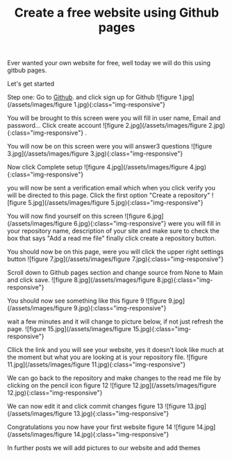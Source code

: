 ﻿---
title: Create a free website using Github pages 
feature_text: |
 ## Neil Walls 
feature_image: assets/images/Home.jpg
excerpt: "Ever wanted your own website for free, well today we will do this using gitbub pages."
---


Ever wanted your own website for free, well today we will do this using gitbub pages.

   Let's get started

Step one: Go to <a href="https://github.com">Github</a>. and click sign up for Github ![figure 1.jpg](/assets/images/figure 1.jpg){:class="img-responsive"}

You will be brought to this screen were you will fill in user name, Email and password... Click create account  ![figure 2.jpg](/assets/images/figure 2.jpg){:class="img-responsive"} . 

  
You will now be on this screen were you will answer3 questions 
![figure 3.jpg](/assets/images/figure 3.jpg){:class="img-responsive"} 

Now click Complete setup ![figure 4.jpg](/assets/images/figure 4.jpg){:class="img-responsive"}
 
you will now be sent a verification email which when you click verify you will be directed to this page. Click the first option "Create a repository" ![figure 5.jpg](/assets/images/figure 5.jpg){:class="img-responsive"} 
  

You will now find yourself on this screen ![figure 6.jpg](/assets/images/figure 6.jpg){:class="img-responsive"}  were you will fill in your repository name, description of your site and make sure to check the box that says "Add a read me file" finally click create a repository button. 

You should now be on this page, were you will click the upper right settings button ![figure 7.jpg](/assets/images/figure 7.jpg){:class="img-responsive"} 

Scroll down to Github pages section and change source from None to Main and click save.  ![figure 8.jpg](/assets/images/figure 8.jpg){:class="img-responsive"} 

You should now see something like this figure 9 ![figure 9.jpg](/assets/images/figure 9.jpg){:class="img-responsive"} 

wait a few minutes and it will change to picture below, if not just refresh the page.  ![figure 15.jpg](/assets/images/figure 15.jpg){:class="img-responsive"}  

Cllick the link and you will see your website, yes it doesn't look like much at the moment but what you are looking at is your repository file.  ![figure 11.jpg](/assets/images/figure 11.jpg){:class="img-responsive"} 

We can go back to the repository and make changes to the read me file by clicking on the pencil icon figure 12 ![figure 12.jpg](/assets/images/figure 12.jpg){:class="img-responsive"} 

We can now edit it and click commit changes figure 13 ![figure 13.jpg](/assets/images/figure 13.jpg){:class="img-responsive"} 

 
Congratulations you now have your first website figure 14 ![figure 14.jpg](/assets/images/figure 14.jpg){:class="img-responsive"} 

In further posts we will add pictures to our website and add themes
